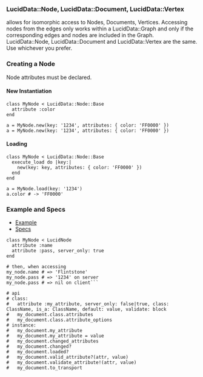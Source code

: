 ### LucidData::Node, LucidData::Document, LucidData::Vertex

allows for isomorphic access to Nodes, Documents, Vertices.
Accessing nodes from the edges only works within a LucidData::Graph and only if the corresponding edges and nodes are included in the Graph.
LucidData::Node, LucidData::Document and LucidData::Vertex are the same. Use whichever you prefer.

### Creating a Node

Node attributes must be declared.

#### New Instantiation
```
class MyNode < LucidData::Node::Base
  attribute :color
end

a = MyNode.new(key: '1234', attributes: { color: 'FF0000' })
a = MyNode.new(key: '1234', attributes: { color: 'FF0000' })
```

#### Loading
```
class MyNode < LucidData::Node::Base
  execute_load do |key:|
    new(key: key, attributes: { color: 'FF0000' })
  end
end

a = MyNode.load(key: '1234')
a.color # -> 'FF0000'
```

### Example and Specs
- [Example](https://github.com/isomorfeus/isomorfeus-project/blob/master/ruby/isomorfeus-data/test_app_files/isomorfeus/data/simple_node.rb)
- [Specs](https://github.com/isomorfeus/isomorfeus-project/blob/master/ruby/isomorfeus-data/test_app_files/spec/data_node_spec.rb)


```
class MyNode < LucidNode
  attribute :name
  attribute :pass, server_only: true
end

# then, when accessing
my_node.name # => 'Flintstone'
my_node.pass # => '1234' on server
my_node.pass # => nil on client```

# api
# class:
#   attribute :my_attribute, server_only: false|true, class: ClassName, is_a: ClassName, default: value, validate: block
#   my_document.class.attributes
#   my_document.class.attribute_options
# instance:
#   my_document.my_attribute
#   my_document.my_attribute = value
#   my_document.changed_attributes
#   my_document.changed?
#   my_document.loaded?
#   my_document.valid_attribute?(attr, value)
#   my_document.validate_attribute!(attr, value)
#   my_document.to_transport
```
